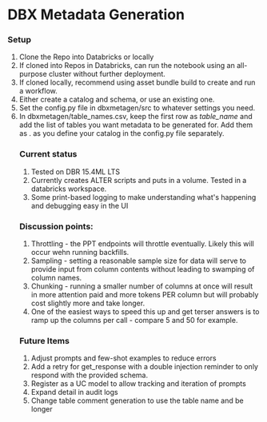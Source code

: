 # DBX Metadata Generation

### Setup
1. Clone the Repo into Databricks or locally
1. If cloned into Repos in Databricks, can run the notebook using an all-purpose cluster without further deployment.
1. If cloned locally, recommend using asset bundle build to create and run a workflow.
1. Either create a catalog and schema, or use an existing one.
1. Set the config.py file in dbxmetagen/src to whatever settings you need.
1. In dbxmetagen/table_names.csv, keep the first row as _table_name_ and add the list of tables you want metadata to be generated for. Add them as <schema>.<table> as you define your catalog in the config.py file separately. 

### Current status
1. Tested on DBR 15.4ML LTS
1. Currently creates ALTER scripts and puts in a volume. Tested in a databricks workspace.
1. Some print-based logging to make understanding what's happening and debugging easy in the UI

### Discussion points:
1. Throttling - the PPT endpoints will throttle eventually. Likely this will occur wehn running backfills.
1. Sampling - setting a reasonable sample size for data will serve to provide input from column contents without leading to swamping of column names.
1. Chunking - running a smaller number of columns at once will result in more attention paid and more tokens PER column but will probably cost slightly more and take longer.
1. One of the easiest ways to speed this up and get terser answers is to ramp up the columns per call - compare 5 and 50 for example.

### Future Items
1. Adjust prompts and few-shot examples to reduce errors
1. Add a retry for get_response with a double injection reminder to only respond with the provided schema.
1. Register as a UC model to allow tracking and iteration of prompts
1. Expand detail in audit logs
1. Change table comment generation to use the table name and be longer
